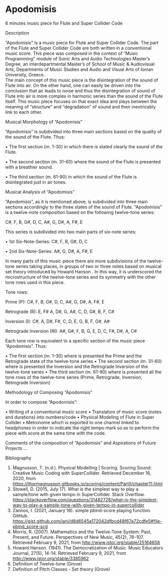 # Apodomisis

6 minutes music piece for Flute and Super Collider Code 

Description

“Apodomisis” is a music piece for Flute and Super Collider Code. The part of the Flute and Super Collider Code are both written in a conventional music score. This piece was composed in the context of “Music Programming” module of Sonic Arts and Audio Technologies Master’s Degree, an interdepartmental Master’s of School of Music & Audiovisual Arts, Departments of Music Studies and Audio and Visual Arts of Ionian University, Greece.  
The main concept of this music piece is the disintegration of the sound of Flute into air. On the other hand, one can easily be driven into the conclusion that air leads to noise and thus the disintegration of sound of Flute into air is more complex in harmonic series than the sound of the Flute itself. This music piece focuses on that exact idea and plays between the meaning of “structure” and “degradation” of sound and their inextricably link to each other. 

Musical Morphology of “Apodomisis” 

“Apodomisis” is subdivided into three main sections based on the quality of the sound of the Flute. Thus:  

•	The first section (m. 1-30) in which there is stated clearly the sound of the Flute.

•	The second section (m. 31-60) where the sound of the Flute is presented with a breathier sound.

•	The third section (m. 61-90) in which the sound of the Flute is disintegrated just in air tones.  

Musical Analysis of “Apodomisis”

“Apodomisis”, as it is mentioned above, is subdivided into three main sections accordingly to the three states of the sound of Flute. “Apodomisis” is a twelve-note composition based on the following twelve-tone series:

C#, F, B, G#, D, C, A#, G, D#, A, F#, E

This series is subdivided into two main parts of six-note series:

•	1st Six-Note-Series: C#, F, B, G#, D, C

•	2nd Six-Note-Series: A#, G, D#, A, F#, E

In many parts of this music piece there are more subdivisions of the twelve-tone series taking places, in groups of two or three notes based on musical set theory introduced by Howard Hanson . In this way, it is underscored the microstructure of the twelve-tone series and its symmetry with the other tone rows used in this piece.  

Tone rows:

Prime (P): C#, F, B, G#, D, C, A#, G, D#, A, F#, E

Retrograde (R): E, F# A, D#, G, A#, C, D, G#, B, F, C#

Inversion (I): C#, A, D#, F#, C, D, E, G, B, F, G#, A#

Retrograde Inversion (RI): A#, G#, F, B, G, E, D, C, F#, D#, A, C#

Each tone row is equivalent to a specific section of the music piece “Apodomisis”. Thus: 

•	The first section (m. 1-30) where is presented the Prime and the Retrograde state of the twelve-tone series
•	The second section (m. 31-60) where is presented the Inversion and the Retrograde Inversion of the twelve-tone series
•	The third section (m. 61-90) where is presented all the tone rows of the twelve-tone series (Prime, Retrograde, Inversion, Retrograde Inversion) 

Methodology of Composing “Apodomisis”

In order to compose “Apodomisis”: 

•	Writing of a conventional music score
•	Translation of music score (notes and durations) into numbers/code 
•	Physical Modeling of Flute in Super Collider
•	Metronome which is exported to one channel linked to headphones in order to indicate the right tempo mark so as to perform the piece with score at the same time with the code.

Comments of the composition of “Apodomisis” and Aspirations of Future Projects
…

Bibliography
1.	Magnusson, T. (n.d.). Physical Modelling | Scoring. Scoring Sound: Creative Music Coding with SuperCollider. Retrieved December 16, 2020, from https://thormagnusson.gitbooks.io/scoring/content/PartII/chapter11.html
2.	Stowell, D. (2015, July 17). What is the simplest way to play a sample/tone with given tempo in SuperCollider. Stack Overflow. https://stackoverflow.com/questions/31482726/what-is-the-simplest-way-to-play-a-sample-tone-with-given-tempo-in-supercollider
3.	Zannos, I. (2021, January 16). simple pbind-score playing function. GitHub. https://gist.github.com/iani/d8d6545a172042dfbcd48f67a72cdfe5#file-pbind_score-scd
4.	Morris, R. (2007). Mathematics and the Twelve-Tone System: Past, Present, and Future. Perspectives of New Music, 45(2), 76-107. Retrieved February 9, 2021, from http://www.jstor.org/stable/25164658
5.	Howard Hanson. (1941). The Democratization of Music. Music Educators Journal, 27(5), 14-14. Retrieved February 9, 2021, from http://www.jstor.org/stable/3385962
6.	Definition of Twelve-tone (Grove)
7.	Definition of Pitch Classes - Set theory (Grove)



